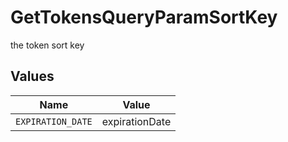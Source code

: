 # GetTokensQueryParamSortKey

the token sort key


## Values

| Name              | Value             |
| ----------------- | ----------------- |
| `EXPIRATION_DATE` | expirationDate    |